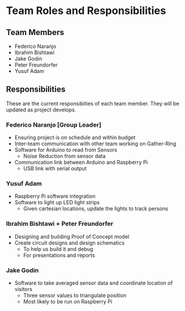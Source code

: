 # Team Roles and Responsibilities

## Team Members

- Federico Naranjo
- Ibrahim Bishtawi
- Jake Godin
- Peter Freundorfer
- Yusuf Adam

## Responsibilities

These are the current responsibities of each team member. They will be updated as project develops.

### Federico Naranjo [Group Leader]

- Ensuring project is on schedule and within budget
- Inter-team communication with other team working on Gather-Ring
- Software for Arduino to read from Sensors
  - Noise Reduction from sensor data
- Communication link between Arduino and Raspberry Pi
  - USB link with serial output

### Yusuf Adam

- Raspberry Pi software integration
- Software to light up LED light strips
  - Given cartesian locations, update the lights to track persons

### Ibrahim Bishtawi + Peter Freundorfer

- Designing and building Proof of Concept model
- Create circuit designs and design schematics
  - To help us build it and debug
  - For presentations and reports

### Jake Godin

- Software to take averaged sensor data and coordinate location of visitors
  - Three sensor values to triangulate position
  - Most likely to be run on Raspberry Pi